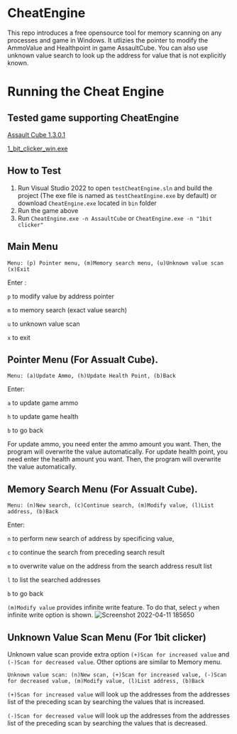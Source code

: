 # CheatEngine
This repo introduces a free opensource tool for memory scanning on any processes and game in Windows.
It utlizies the pointer to modify the AmmoValue and Healthpoint in game AssaultCube.
You can also use unknown value search to look up the address for value that is not explicitly known.


# Running the Cheat Engine
## Tested game supporting CheatEngine
[Assault Cube 1.3.0.1](https://github.com/TszKitLo/testCheatEngine/raw/master/AssaultCube_v1.3.0.1_LockdownEdition_RC2.exe)

[1_bit_clicker_win.exe](https://i-am-44.itch.io/1-bit-dungeon-clicker)

## How to Test
1. Run Visual Studio 2022 to open `testCheatEngine.sln` and build the project (The exe file is named as `testCheatEngine.exe` by default) or download `CheatEngine.exe` located in `bin` folder
2. Run the game above
3. Run `CheatEngine.exe -n AssaultCube` or `CheatEngine.exe -n "1bit clicker"`

## Main Menu
`Menu: (p) Pointer menu, (m)Memory search menu, (u)Unknown value scan (x)Exit`

Enter :

`p` to modify value by address pointer

`m` to memory search (exact value search)

`u` to unknown value scan

`x` to exit

## Pointer Menu (For Assualt Cube). 
`Menu: (a)Update Ammo, (h)Update Health Point, (b)Back`

Enter:

`a` to update game ammo

`h` to update game health

`b` to go back

For update ammo, you need enter the ammo amount you want. Then, the program will overwrite the value automatically.
For update health point, you need enter the health amount you want. Then, the program will overwrite the value automatically.

## Memory Search Menu (For Assualt Cube). 
`Menu: (n)New search, (c)Continue search, (m)Modify value, (l)List address, (b)Back`

Enter:

`n` to perform new search of address by specificing value, 

`c` to continue the search from preceding search result

`m` to overwrite value on the address from the search address result list

`l` to list the searched addresses

`b` to go back

`(m)Modify value` provides infinite write feature. To do that, select `y` when infinite write option is shown. ![Screenshot 2022-04-11 185650](https://user-images.githubusercontent.com/13512755/162863585-abd6ad5f-c619-4723-b2a1-572ea7b1bd4a.png)

## Unknown Value Scan Menu (For 1bit clicker)
Unknown value scan provide extra option `(+)Scan for increased value` and `(-)Scan for decreased value`. Other options are similar to Memory menu.

`Unknown value scan: (n)New scan, (+)Scan for increased value, (-)Scan for decreased value, (m)Modify value, (l)List address, (b)Back`

`(+)Scan for increased value` will look up the addresses from the addresses list of the preceding scan by searching the values that is increased.

`(-)Scan for decreased value` will look up the addresses from the addresses list of the preceding scan by searching the values that is decreased.


